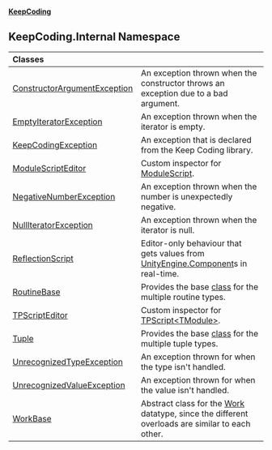 #### [KeepCoding](index.md 'index')
## KeepCoding.Internal Namespace

| Classes | |
| :--- | :--- |
| [ConstructorArgumentException](ConstructorArgumentException.md 'KeepCoding.Internal.ConstructorArgumentException') | An exception thrown when the constructor throws an exception due to a bad argument.<br/> |
| [EmptyIteratorException](EmptyIteratorException.md 'KeepCoding.Internal.EmptyIteratorException') | An exception thrown when the iterator is empty.<br/> |
| [KeepCodingException](KeepCodingException.md 'KeepCoding.Internal.KeepCodingException') | An exception that is declared from the Keep Coding library.<br/> |
| [ModuleScriptEditor](ModuleScriptEditor.md 'KeepCoding.Internal.ModuleScriptEditor') | Custom inspector for [ModuleScript](ModuleScript.md 'KeepCoding.ModuleScript'). <br/> |
| [NegativeNumberException](NegativeNumberException.md 'KeepCoding.Internal.NegativeNumberException') | An exception thrown when the number is unexpectedly negative.<br/> |
| [NullIteratorException](NullIteratorException.md 'KeepCoding.Internal.NullIteratorException') | An exception thrown when the iterator is null.<br/> |
| [ReflectionScript](ReflectionScript.md 'KeepCoding.Internal.ReflectionScript') | Editor-only behaviour that gets values from [UnityEngine.Component](https://docs.microsoft.com/en-us/dotnet/api/UnityEngine.Component 'UnityEngine.Component')s in real-time.<br/> |
| [RoutineBase](RoutineBase.md 'KeepCoding.Internal.RoutineBase') | Provides the base [class](https://docs.microsoft.com/en-us/dotnet/csharp/language-reference/keywords/class 'https://docs.microsoft.com/en-us/dotnet/csharp/language-reference/keywords/class') for the multiple routine types.<br/> |
| [TPScriptEditor](TPScriptEditor.md 'KeepCoding.Internal.TPScriptEditor') | Custom inspector for [TPScript&lt;TModule&gt;](TPScript.TModule..md 'KeepCoding.TPScript&lt;TModule&gt;'). <br/> |
| [Tuple](Tuple.md 'KeepCoding.Internal.Tuple') | Provides the base [class](https://docs.microsoft.com/en-us/dotnet/csharp/language-reference/keywords/class 'https://docs.microsoft.com/en-us/dotnet/csharp/language-reference/keywords/class') for the multiple tuple types.<br/> |
| [UnrecognizedTypeException](UnrecognizedTypeException.md 'KeepCoding.Internal.UnrecognizedTypeException') | An exception thrown for when the type isn't handled.<br/> |
| [UnrecognizedValueException](UnrecognizedValueException.md 'KeepCoding.Internal.UnrecognizedValueException') | An exception thrown for when the value isn't handled.<br/> |
| [WorkBase](WorkBase.md 'KeepCoding.Internal.WorkBase') | Abstract class for the [Work](Work.md 'KeepCoding.Work') datatype, since the different overloads are similar to each other.<br/> |
